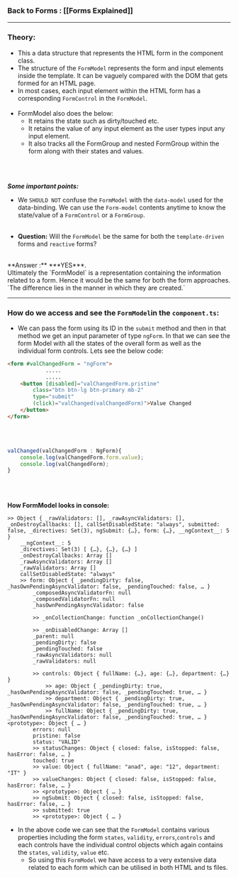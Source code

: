 
### Back to Forms : [[Forms Explained]]

---

### **Theory**:

- This a data structure that represents the HTML form in the component class.
- The structure of the `FormModel` represents the form and input elements inside the template.
It can be vaguely compared with the DOM that gets formed for an HTML page.
- In most cases, each input element within the HTML form has a corresponding `FormControl` in the `FormModel`.
</br></br>
- FormModel also does the below: 
	- It retains the state such as dirty/touched etc.
	- It retains the value of any input element as the user types input any input element.
	- It also tracks all the FormGroup and nested FormGroup within the form along with their states and values.

</br></br>

***Some important points:***

- We `SHOULD NOT` confuse the `FormModel` with the `data-model` used for the data-binding.
We can use the `Form-model` contents anytime to know the state/value of a `FormControl` or a `FormGroup`.
</br></br>

- **Question:** Will the `FormModel` be the same for both the `template-driven` forms and `reactive` forms?  
</br>
  **Answer :** ***YES***. </br>
	Ultimately the `FormModel` is a representation containing the information related to a form. Hence it would be the same for both the form approaches. `The difference lies in the manner in which they are created.`


---

### **How do we access and see the `FormModel`in the `component.ts`**:

- We can pass the form using its ID in the `submit` method and then in that method we get an input parameter of type `ngForm`. In that we can see the form Model with all the states of the overall form as well as the individual form controls.
  Lets see the below code:

```html
<form #valChangedForm = "ngForm">
            .....
            .....
    <button [disabled]="valChangedForm.pristine" 
	    class="btn btn-lg btn-primary mb-2" 
	    type="submit" 
	    (click)="valChanged(valChangedForm)">Value Changed
	</button>
</form>
```

</br></br>

```ts
valChanged(valChangedForm : NgForm){
    console.log(valChangedForm.form.value);
    console.log(valChangedForm);
}
```

</br></br>

**How FormModel looks in console:**

```DOM
>> Object { _rawValidators: [], _rawAsyncValidators: [], _onDestroyCallbacks: [], callSetDisabledState: "always", submitted: false, _directives: Set(3), ngSubmit: {…}, form: {…}, __ngContext__: 5 }​
	__ngContext__: 5
	_directives: Set(3) [ {…}, {…}, {…} ]
	_onDestroyCallbacks: Array []​
	_rawAsyncValidators: Array []
	_rawValidators: Array []
	callSetDisabledState: "always"
    >> form: Object { _pendingDirty: false, _hasOwnPendingAsyncValidator: false, _pendingTouched: false, … }
		_composedAsyncValidatorFn: null
		_composedValidatorFn: null
		_hasOwnPendingAsyncValidator: false
		
		>> _onCollectionChange: function _onCollectionChange()​​

		>> _onDisabledChange: Array []
		_parent: null
		_pendingDirty: false
		_pendingTouched: false
		_rawAsyncValidators: null
		_rawValidators: null
		
		>> controls: Object { fullName: {…}, age: {…}, department: {…} }
			>> age: Object { _pendingDirty: true, _hasOwnPendingAsyncValidator: false, _pendingTouched: true, … }
			>> department: Object { _pendingDirty: true, _hasOwnPendingAsyncValidator: false, _pendingTouched: true, … }
			>> fullName: Object { _pendingDirty: true, _hasOwnPendingAsyncValidator: false, _pendingTouched: true, … }
<prototype>: Object { … }
		errors: null
		pristine: false
		status: "VALID"
		>> statusChanges: Object { closed: false, isStopped: false, hasError: false, … }
		touched: true
		>> value: Object { fullName: "anad", age: "12", department: "IT" }
		>> valueChanges: Object { closed: false, isStopped: false, hasError: false, … }
		>> <prototype>: Object { … }
		>> ngSubmit: Object { closed: false, isStopped: false, hasError: false, … }
		>> submitted: true
		>> <prototype>: Object { … }
```


- In the above code we can see that the `FormModel` contains various properties including the form `states`, `validity`, `errors`,`controls` and each controls have the individual control objects which again contains the `states`, `validity`, `value` etc.
	- So using this `FormModel` we have access to a very extensive data related to each form which can be utilised in both HTML and ts files.